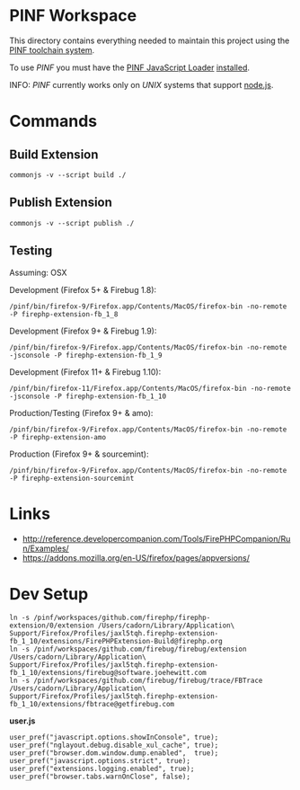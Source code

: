 PINF Workspace
==============

This directory contains everything needed to maintain this project using the
[PINF toolchain system](http://www.christophdorn.com/Research/#pinf).

To use *PINF* you must have the [PINF JavaScript Loader](https://github.com/pinf/loader-js) 
[installed](https://github.com/pinf/loader-js/blob/master/docs/Setup.md).

INFO: *PINF* currently works only on *UNIX* systems that support [node.js](http://nodejs.org/).


Commands
========

Build Extension
---------------

    commonjs -v --script build ./


Publish Extension
-----------------

    commonjs -v --script publish ./


Testing
-------

Assuming: OSX

Development (Firefox 5+ & Firebug 1.8):

    /pinf/bin/firefox-9/Firefox.app/Contents/MacOS/firefox-bin -no-remote -P firephp-extension-fb_1_8

Development (Firefox 9+ & Firebug 1.9):

    /pinf/bin/firefox-9/Firefox.app/Contents/MacOS/firefox-bin -no-remote -jsconsole -P firephp-extension-fb_1_9

Development (Firefox 11+ & Firebug 1.10):

    /pinf/bin/firefox-11/Firefox.app/Contents/MacOS/firefox-bin -no-remote -jsconsole -P firephp-extension-fb_1_10

Production/Testing (Firefox 9+ & amo):
    
    /pinf/bin/firefox-9/Firefox.app/Contents/MacOS/firefox-bin -no-remote -P firephp-extension-amo

Production (Firefox 9+ & sourcemint):
    
    /pinf/bin/firefox-9/Firefox.app/Contents/MacOS/firefox-bin -no-remote -P firephp-extension-sourcemint


Links
=====

  * http://reference.developercompanion.com/Tools/FirePHPCompanion/Run/Examples/
  * https://addons.mozilla.org/en-US/firefox/pages/appversions/

  
Dev Setup
=========

    ln -s /pinf/workspaces/github.com/firephp/firephp-extension/0/extension /Users/cadorn/Library/Application\ Support/Firefox/Profiles/jaxl5tqh.firephp-extension-fb_1_10/extensions/FirePHPExtension-Build@firephp.org
    ln -s /pinf/workspaces/github.com/firebug/firebug/extension /Users/cadorn/Library/Application\ Support/Firefox/Profiles/jaxl5tqh.firephp-extension-fb_1_10/extensions/firebug@software.joehewitt.com
    ln -s /pinf/workspaces/github.com/firebug/firebug/trace/FBTrace /Users/cadorn/Library/Application\ Support/Firefox/Profiles/jaxl5tqh.firephp-extension-fb_1_10/extensions/fbtrace@getfirebug.com

**user.js**

    user_pref("javascript.options.showInConsole", true);
    user_pref("nglayout.debug.disable_xul_cache", true);
    user_pref("browser.dom.window.dump.enabled",  true);
    user_pref("javascript.options.strict", true);
    user_pref("extensions.logging.enabled", true);
    user_pref("browser.tabs.warnOnClose", false);
